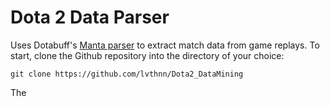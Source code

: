 # Dota 2 Data Parser
Uses Dotabuff's [Manta parser](https://github.com/dotabuff/manta) to extract match data from game replays.
To start, clone the Github repository into the directory of your choice:

```git clone https://github.com/lvthnn/Dota2_DataMining```

The 
